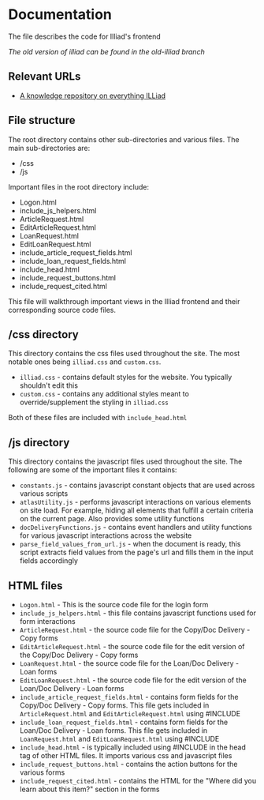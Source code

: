 # Documentation
The file describes the code for Illiad's frontend

*The old version of illiad can be found in the old-illiad branch*

## Relevant URLs
- [A knowledge repository on everything ILLiad](https://support.atlas-sys.com/hc/en-us/categories/360000716874-ILLiad)


## File structure
The root directory contains other sub-directories and various files. The main sub-directories are:
- /css
- /js


Important files in the root directory include:
- Logon.html
- include_js_helpers.html
- ArticleRequest.html
- EditArticleRequest.html
- LoanRequest.html
- EditLoanRequest.html
- include_article_request_fields.html
- include_loan_request_fields.html
- include_head.html
- include_request_buttons.html
- include_request_cited.html

This file will walkthrough important views in the Illiad frontend and their corresponding source code files.


## /css directory
This directory contains the css files used throughout the site. The most notable ones being `illiad.css` and `custom.css`.
- `illiad.css` - contains default styles for the website. You typically shouldn't edit this
- `custom.css` - contains any additional styles meant to override/supplement the styling in `illiad.css`

Both of these files are included with `include_head.html`

## /js directory
This directory contains the javascript files used throughout the site. The following are some of the important files it contains:
- `constants.js` - contains javascript constant objects that are used across various scripts
- `atlasUtility.js` - performs javascript interactions on various elements on site load. For example, hiding all elements that fulfill a certain criteria on the current page. Also provides some utility functions
- `docDeliveryFunctions.js` - contains event handlers and utility functions for various javascript interactions across the website
- `parse_field_values_from_url.js` - when the document is ready, this script extracts field values from the page's url and fills them in the input fields accordingly


## HTML files
- `Logon.html` - This is the source code file for the login form
- `include_js_helpers.html` - this file contains javascript functions used for form interactions
- `ArticleRequest.html` - the source code file for the Copy/Doc Delivery - Copy forms
- `EditArticleRequest.html` - the source code file for the edit version of the Copy/Doc Delivery - Copy forms
- `LoanRequest.html` - the source code file for the Loan/Doc Delivery - Loan forms
- `EditLoanRequest.html` - the source code file for the edit version of the Loan/Doc Delivery - Loan forms
- `include_article_request_fields.html` - contains form fields for the Copy/Doc Delivery - Copy forms. This file gets included in `ArticleRequest.html` and `EditArticleRequest.html` using #INCLUDE
- `include_loan_request_fields.html` - contains form fields for the Loan/Doc Delivery - Loan forms. This file gets included in `LoanRequest.html` and `EditLoanRequest.html` using #INCLUDE
- `include_head.html` - is typically included using #INCLUDE in the head tag of other HTML files. It imports various css and javascript files
- `include_request_buttons.html` - contains the action buttons for the various forms
- `include_request_cited.html` - contains the HTML for the "Where did you learn about this item?" section in the forms

